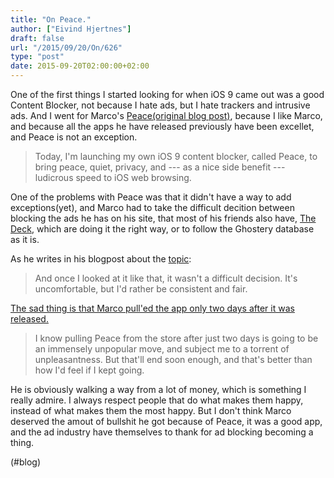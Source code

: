 ```yaml
---
title: "On Peace."
author: ["Eivind Hjertnes"]
draft: false
url: "/2015/09/20/On/626"
type: "post"
date: 2015-09-20T02:00:00+02:00
---
```


One of the first things I started looking for when iOS 9 came out was a
good Content Blocker, not because I hate ads, but I hate trackers and
intrusive ads. And I went for Marco's
[Peace](https://peace.land)[(original
blog post)](http://www.marco.org/2015/09/16/peace-content-blocker), because I like Marco, and because all the apps he have
released previously have been excellet, and Peace is not an exception.

> Today, I'm launching my own iOS 9 content blocker, called Peace, to
> bring peace, quiet, privacy, and --- as a nice side benefit ---
> ludicrous speed to iOS web browsing.

One of the problems with Peace was that it didn't have a way to add
exceptions(yet), and Marco had to take the difficult decition between
blocking the ads he has on his site, that most of his friends also have,
[The Deck](http://decknetwork.net), which are doing it the right way,
or to follow the Ghostery database as it is.

As he writes in his blogpost about the
[topic](http://www.marco.org/2015/09/17/why-peace-blocks-deck-ads):

> And once I looked at it like that, it wasn't a difficult decision.
> It's uncomfortable, but I'd rather be consistent and fair.

[The sad thing
is that Marco pull'ed the app only two days after it was released.](http://www.marco.org/2015/09/18/just-doesnt-feel-good)

> I know pulling Peace from the store after just two days is going to be
> an immensely unpopular move, and subject me to a torrent of
> unpleasantness. But that'll end soon enough, and that's better than
> how I'd feel if I kept going.

He is obviously walking a way from a lot of money, which is something I
really admire. I always respect people that do what makes them happy,
instead of what makes them the most happy. But I don't think Marco
deserved the amout of bullshit he got because of Peace, it was a good
app, and the ad industry have themselves to thank for ad blocking
becoming a thing.

(#blog)
